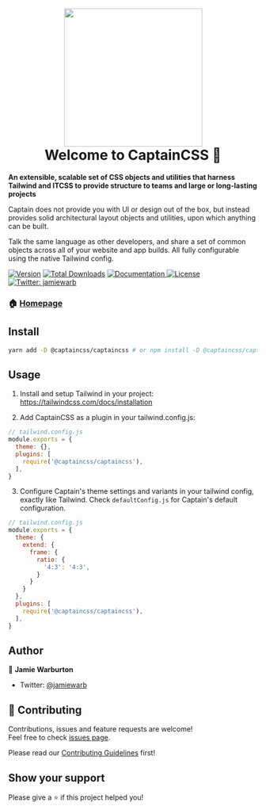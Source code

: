 <h1 align="center"><img width="279" src="https://user-images.githubusercontent.com/2754728/97885162-ec8fbf00-1d1e-11eb-9f7d-9cef86938da0.png"><br />Welcome to CaptainCSS 👋</h1>

**An extensible, scalable set of CSS objects and utilities that harness Tailwind and ITCSS to provide structure to teams and large or long-lasting projects**

Captain does not provide you with UI or design out of the box, but instead provides solid architectural layout objects and utilities, upon which anything can be built.

Talk the same language as other developers, and share a set of common objects across all of your website and app builds. All fully configurable using the native Tailwind config.

<p>
  <a href="https://www.npmjs.com/package/@captaincss/captaincss"><img alt="Version" src="https://img.shields.io/npm/v/@captaincss/captaincss?style=for-the-badge" /></a>
  <a href="https://www.npmjs.com/package/@captaincss/captaincss"><img src="https://img.shields.io/npm/dt/@captaincss/captaincss.svg?style=for-the-badge" alt="Total Downloads"></a>
  <a href="https://captaincss.hexdigital.com/" target="_blank">
    <img alt="Documentation" src="https://img.shields.io/badge/documentation-yes-green.svg?style=for-the-badge" />
  </a>
  <a href="https://github.com/hex-digital/captaincss/blob/main/LICENSE"><img src="https://img.shields.io/npm/l/@captaincss/captaincss.svg?style=for-the-badge" alt="License"></a>
  <a href="https://twitter.com/jamiew_tv" target="_blank">
    <img alt="Twitter: jamiewarb" src="https://img.shields.io/twitter/follow/jamiewarb.svg?style=social" />
  </a>
</p>

### 🏠 [Homepage](https://github.com/hex-digital/captaincss)

## Install

```sh
yarn add -D @captaincss/captaincss # or npm install -D @captaincss/captaincss
```

## Usage

1. Install and setup Tailwind in your project: https://tailwindcss.com/docs/installation

2. Add CaptainCSS as a plugin in your tailwind.config.js:

```js
// tailwind.config.js
module.exports = {
  theme: {},
  plugins: [
    require('@captaincss/captaincss'),
  ],
}
```

3. Configure Captain's theme settings and variants in your tailwind config, exactly like Tailwind. Check `defaultConfig.js` for Captain's default configuration.

```js
// tailwind.config.js
module.exports = {
  theme: {
    extend: {
      frame: {
        ratio: {
          '4:3': '4:3',
        }
      }
    }
  },
  plugins: [
    require('@captaincss/captaincss'),
  ],
}
```

## Author

👤 **Jamie Warburton**

* Twitter: [@jamiewarb](https://twitter.com/jamiewarb)

## 🤝 Contributing

Contributions, issues and feature requests are welcome!<br />Feel free to check [issues page](https://github.com/hex-digital/captaincss/issues).

Please read our [Contributing Guidelines](https://github.com/hex-digital/captaincss/blob/main/.github/CONTRIBUTING.md) first!

## Show your support

Please give a ⭐️ if this project helped you!
